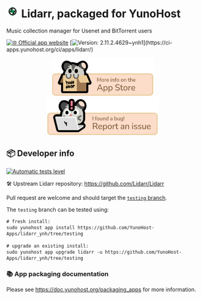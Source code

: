 <!--
N.B.: This README was automatically generated by <https://github.com/YunoHost/apps_tools/blob/main/readme_generator>
It shall NOT be edited by hand.
-->

<h1>
  <img src="https://raw.githubusercontent.com/YunoHost/apps/main/logos/lidarr.png" width="32px" alt="Logo of Lidarr">
  Lidarr, packaged for YunoHost
</h1>

Music collection manager for Usenet and BitTorrent users

[![🌐 Official app website](https://img.shields.io/badge/Official_app_website-darkgreen?style=for-the-badge)](https://lidarr.audio)
[![Version: 2.11.2.4629~ynh1](https://img.shields.io/badge/Version-2.11.2.4629~ynh1-rgba(0,150,0,1)?style=for-the-badge)](https://ci-apps.yunohost.org/ci/apps/lidarr/)

<div align="center">
<a href="https://apps.yunohost.org/app/lidarr"><img height="100px" src="https://github.com/YunoHost/yunohost-artwork/raw/refs/heads/main/badges/neopossum-badges/badge_more_info_on_the_appstore.svg"/></a>
<a href="https://github.com/YunoHost-Apps/lidarr_ynh/issues"><img height="100px" src="https://github.com/YunoHost/yunohost-artwork/raw/refs/heads/main/badges/neopossum-badges/badge_report_an_issue.svg"/></a>
</div>

## 📦 Developer info

[![Automatic tests level](https://apps.yunohost.org/badge/cilevel/lidarr)](https://ci-apps.yunohost.org/ci/apps/lidarr/)

🛠️ Upstream Lidarr repository: <https://github.com/Lidarr/Lidarr>

Pull request are welcome and should target the [`testing` branch](https://github.com/YunoHost-Apps/lidarr_ynh/tree/testing).

The `testing` branch can be tested using:
```
# fresh install:
sudo yunohost app install https://github.com/YunoHost-Apps/lidarr_ynh/tree/testing

# upgrade an existing install:
sudo yunohost app upgrade lidarr -u https://github.com/YunoHost-Apps/lidarr_ynh/tree/testing
```

### 📚 App packaging documentation

Please see <https://doc.yunohost.org/packaging_apps> for more information.